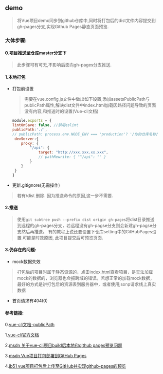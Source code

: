 ## demo
> 将Vue项目demo同步到github仓库中,同时将打包后的dist文件内容提交到gh-pages分支,实现Github Pages静态页面预览.

### 大体步骤:
#### 0.项目推送至仓库master分支下
> 此步骤可有可无,不影响后面向gh-pages分支推送.

#### 1.本地打包
* 打包前设置
  > 需要在vue.config.js文件中做出如下设置,添加assetsPublicPath与publicPath属性,解决dist文件中index.html加载因路径问题导致的页面没有内容,和推送时的设置(Vue-cli文档)
    ```js
    module.exports = {
    lintOnSave: false, //禁用eslint
    publicPath:'./',
    // publicPath: process.env.NODE_ENV === 'production'? '/你的仓库名称/': '/', -->
     devServer:{
        proxy: {
            "/api": {
                target: "http://xxx.xxx.xx.xxx",
                // pathRewrite: { "^/api": "" }
            }
        }
     }
    }
* 更新.gitignore(无需操作)
> 若有/dist 删除. 
> 因为推送命令的原因,这一步不需要.

#### 2.推送
> 使用`git subtree push --prefix dist origin gh-pages`将dist目录推送到远程的gh-pages分支，若远程没有gh-pagse分支则会新建gh-pagse分支然后再推送。
> 有的教程上说还要设置下仓库setting中的GitHubPages设置.可能是时效原因, 此项目提交后可预览页面.


#### 3.仍存在的问题:

* mock数据失效
> 打包后的项目时属于静态资源的，点击index.html查看项目，是无法加载mock的数据的，浏览器也会报跨域的错误。若想正常的加载mock数据，最好的方式是讲打包后的资源丢到服务器中，或者使用jsonp请求线上真实数据

* 首页请求有404(0)




#### 参考链接:
0.[vue-cli文档-publicPath](https://cli.vuejs.org/zh/config/#publicpath)

1.[vue-cli官方文档](https://cli.vuejs.org/zh/guide/deployment.html#github-pages)

2.[msdn 关于vue-cli项目build后本地和github pages预览问题](https://blog.csdn.net/x550392236/article/details/80416909)

3.[msdn Vue项目打包部署到GitHub Pages](https://blog.csdn.net/weixin_44670973/article/details/107130231)

4.[jb51 vue项目打包后上传至GitHub并实现github-pages的预览](https://www.jb51.net/article/160778.htm)